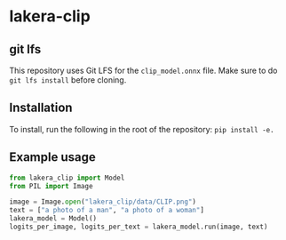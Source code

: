 # lakera-clip
## git lfs
This repository uses Git LFS for the `clip_model.onnx` file. Make sure to do `git lfs install` before cloning.

## Installation
To install, run the following in the root of the repository:
`pip install -e.`


## Example usage

```python
from lakera_clip import Model
from PIL import Image

image = Image.open("lakera_clip/data/CLIP.png")
text = ["a photo of a man", "a photo of a woman"]
lakera_model = Model()
logits_per_image, logits_per_text = lakera_model.run(image, text)
```

